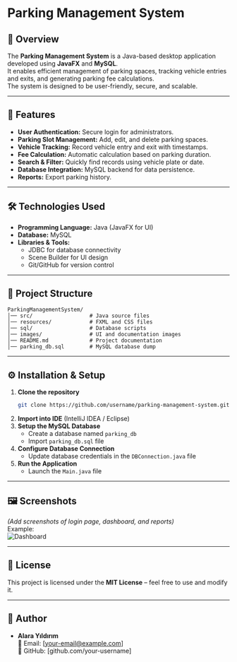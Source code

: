 
# Parking Management System

## 📌 Overview
The **Parking Management System** is a Java-based desktop application developed using **JavaFX** and **MySQL**.  
It enables efficient management of parking spaces, tracking vehicle entries and exits, and generating parking fee calculations.  
The system is designed to be user-friendly, secure, and scalable.

---

## 🚀 Features
- **User Authentication:** Secure login for administrators.
- **Parking Slot Management:** Add, edit, and delete parking spaces.
- **Vehicle Tracking:** Record vehicle entry and exit with timestamps.
- **Fee Calculation:** Automatic calculation based on parking duration.
- **Search & Filter:** Quickly find records using vehicle plate or date.
- **Database Integration:** MySQL backend for data persistence.
- **Reports:** Export parking history.

---

## 🛠️ Technologies Used
- **Programming Language:** Java (JavaFX for UI)
- **Database:** MySQL
- **Libraries & Tools:**
  - JDBC for database connectivity
  - Scene Builder for UI design
  - Git/GitHub for version control

---

## 📂 Project Structure
```
ParkingManagementSystem/
│── src/                  # Java source files
│── resources/            # FXML and CSS files
│── sql/                  # Database scripts
│── images/               # UI and documentation images
│── README.md             # Project documentation
│── parking_db.sql        # MySQL database dump
```

---

## ⚙️ Installation & Setup
1. **Clone the repository**
   ```bash
   git clone https://github.com/username/parking-management-system.git
   ```
2. **Import into IDE** (IntelliJ IDEA / Eclipse)
3. **Setup the MySQL Database**
   - Create a database named `parking_db`
   - Import `parking_db.sql` file
4. **Configure Database Connection**
   - Update database credentials in the `DBConnection.java` file
5. **Run the Application**
   - Launch the `Main.java` file

---

## 🖼️ Screenshots
*(Add screenshots of login page, dashboard, and reports)*  
Example:  
![Dashboard](images/dashboard.png)

---

## 📜 License
This project is licensed under the **MIT License** – feel free to use and modify it.

---

## 👤 Author
- **Alara Yıldırım**  
  📧 Email: [your-email@example.com]  
  🔗 GitHub: [github.com/your-username]  
